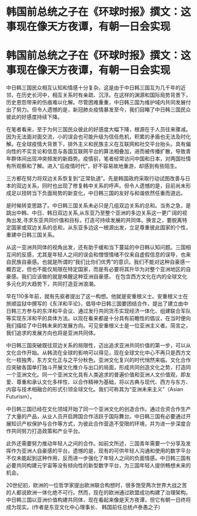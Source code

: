 # 韩国前总统之子在《环球时报》撰文：这事现在像天方夜谭，有朝一日会实现

# 韩国前总统之子在《环球时报》撰文：这事现在像天方夜谭，有朝一日会实现

中日韩三国民众相互认知和情感十分复杂。这是由于中日韩三国互为几千年的近邻，在历史长河中，相互关系时有亲疏、沉浮。在这样的渊源和国际局势背景下，历史恩怨带来的伤痕难以化解。尽管困难重重，中日韩三国为维护域内共同发展付出了努力。但令人遗憾的是，新冠肺炎疫情暴发至今，我们目睹了中日韩三国民众彼此的好感度持续下降。

在笔者看来，至于为何三国民众彼此的好感度大幅下降，根源在于人员往来骤减。因为无法面对面交流，小的误会也可能升级为信任危机，积累的矛盾也无法及时化解。在全球疫情大背景下，排外主义和民族主义在互联网和社交平台抬头。具有偏向性的不实言论和信息与各国互联网平台的算法相叠加，进而被传播扩散，导致青年群体间出现冲突频发的新趋势。疫情前，笔者经常访问中国和日本，对两国社情有所观察和了解。进入“后疫情时代”，好不容易故地重游，却感到有些陌生。

三方都在努力将双边关系恢复到“正常轨道”。先是韩国政府采取行动试图改善与日本的双边关系，同时也出现了修复韩中关系的呼声。但令人遗憾的是，目前尚未形成足以扭转当下负面局势的新变化，中日韩三国的友好与和谐依然任重而道远。

是时候转变思路了。中日韩三国关系未必只是几组双边关系的总和。当务之急，是跳出中韩、中日、韩日双边关系,从东亚乃至整个亚洲的多边关系这一更广阔的视角出发,寻求东亚共同价值和目标，打造可持续发展的共同体。换言之，要脱离特定国家或双边关系的总和，从东亚多边这一根源出发，立足尊重彼此国家的个性，重建中日韩三国关系。

从这一亚洲共同体的视角出发，还有助于缓和当下蔓延的中日韩认知问题。三国相互间的反感，尤其是年轻人之间的误会和憎恨情绪不仅来自虚假信息的误导，也来自民族自豪感。也就是所谓的“我们比你们优秀”的意识。我们不能对这种自豪感一概否定，但也不能仅局限在特定国家，而是有必要将其升华为对整个亚洲地区的自豪感。我们应该做的就是唤醒这种亚洲自豪感，
在包含西方文化在内的全球文化多元化的大趋势下，共同打造亚洲浪潮。

早在110多年前，就有先驱者提出了这一构想。他就是安重根义士。安重根义士在旅顺监狱中撰写的《东洋和平论》，倡导中日韩三国要团结合作，提出了建立由中日韩三方参与的东洋和平会议、通过发行共同货币实现经济一体化、组建联合军队等实现东洋和平的具体方法。以现在看来都是十分具有前瞻性的倡议，在当时便向我们描绘了中日韩未来的发展方向。可见安重根义士是一位亚洲主义者。简言之，我们追求的发展方向也将是亚洲共同体。

中日韩三国突破既往双边关系的局限性，迈出追求亚洲共同价值的第一步，可以从文化合作开始。从韩流在全球的影响可以得见，现在全球文化中心不再只是西方文化一枝独秀，东方文化正与之平分秋色。亚洲文化复兴的时代悄然来临。文化合作应突破各国单打独斗开展文化推介与出口的局面，形成共同创造文化之势，打造同一个亚洲文化。同一个亚洲文化具有人类追求的普遍价值和亚洲人文价值观，即友爱、尊重和承认文化多样性、以合作精神为基础，将以古典与现代、西方与东方、内容与技术相融合的形式引领全球文化。我们可称其为“亚洲未来主义”（Asian
Futurism）。

中日韩三国已经在文化领域开始了同一个亚洲文化的创造合作。通过合资合作生产了大量的产品，从业人员开启跨国合作活跃于国际舞台。中日韩三国有必要通过开展知识产权保护与合作等方式，为彼此合作营造不受限的环境，并为进一步深度合作共同努力打造政策和产业平台。

此外还需要努力推动年轻人之间的合作。如前文所述，三国青年需要一个分享及发挥作为亚洲人自豪感的平台。遗憾的是，现有的可供年轻人沟通和使用的数字平台不仅未能起到这种作用，反而进一步强化了年轻人之间的负面情感。中日韩三国有必要共同构建元宇宙等没有倾向性的新型数字平台，为三国年轻人提供畅想未来的机会。

20世纪初，欧洲的一位哲学家提出欧洲联合构想时，很多饱受两次世界大战之苦的人都说欧洲一体化绝不可行。然而，现在的欧洲通过欧盟成功构建了治理架构。中日韩三国以亚洲价值构建共同体，现在看起来像是天方夜谭，但它有朝一日终将成为现实。(作者是东亚文化中心理事长、
韩国前任总统卢泰愚之子)

